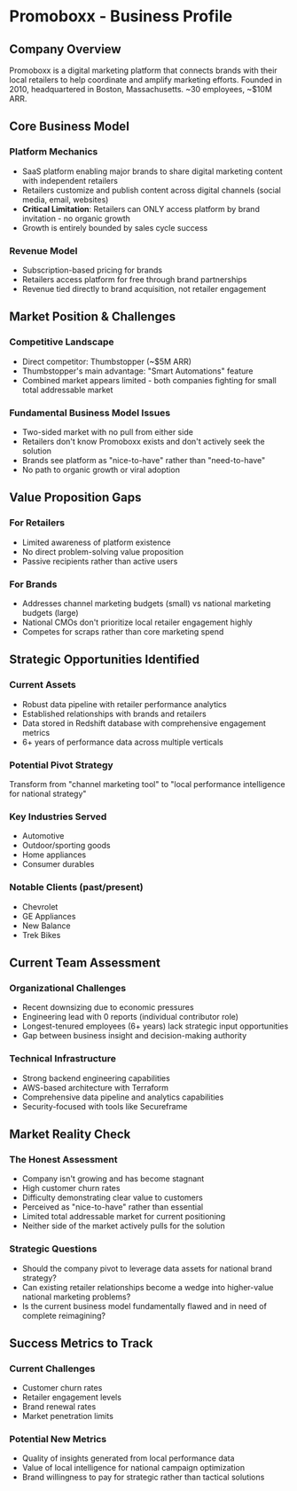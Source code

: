 # Promoboxx - Business Profile

## Company Overview
Promoboxx is a digital marketing platform that connects brands with their local retailers to help coordinate and amplify marketing efforts. Founded in 2010, headquartered in Boston, Massachusetts. ~30 employees, ~$10M ARR.

## Core Business Model

### Platform Mechanics
- SaaS platform enabling major brands to share digital marketing content with independent retailers
- Retailers customize and publish content across digital channels (social media, email, websites)
- **Critical Limitation**: Retailers can ONLY access platform by brand invitation - no organic growth
- Growth is entirely bounded by sales cycle success

### Revenue Model
- Subscription-based pricing for brands
- Retailers access platform for free through brand partnerships
- Revenue tied directly to brand acquisition, not retailer engagement

## Market Position & Challenges

### Competitive Landscape
- Direct competitor: Thumbstopper (~$5M ARR)
- Thumbstopper's main advantage: "Smart Automations" feature
- Combined market appears limited - both companies fighting for small total addressable market

### Fundamental Business Model Issues
- Two-sided market with no pull from either side
- Retailers don't know Promoboxx exists and don't actively seek the solution
- Brands see platform as "nice-to-have" rather than "need-to-have"
- No path to organic growth or viral adoption

## Value Proposition Gaps

### For Retailers
- Limited awareness of platform existence
- No direct problem-solving value proposition
- Passive recipients rather than active users

### For Brands
- Addresses channel marketing budgets (small) vs national marketing budgets (large)
- National CMOs don't prioritize local retailer engagement highly
- Competes for scraps rather than core marketing spend

## Strategic Opportunities Identified

### Current Assets
- Robust data pipeline with retailer performance analytics
- Established relationships with brands and retailers
- Data stored in Redshift database with comprehensive engagement metrics
- 6+ years of performance data across multiple verticals

### Potential Pivot Strategy
Transform from "channel marketing tool" to "local performance intelligence for national strategy"

### Key Industries Served
- Automotive
- Outdoor/sporting goods
- Home appliances
- Consumer durables

### Notable Clients (past/present)
- Chevrolet
- GE Appliances
- New Balance
- Trek Bikes

## Current Team Assessment

### Organizational Challenges
- Recent downsizing due to economic pressures
- Engineering lead with 0 reports (individual contributor role)
- Longest-tenured employees (6+ years) lack strategic input opportunities
- Gap between business insight and decision-making authority

### Technical Infrastructure
- Strong backend engineering capabilities
- AWS-based architecture with Terraform
- Comprehensive data pipeline and analytics capabilities
- Security-focused with tools like Secureframe

## Market Reality Check

### The Honest Assessment
- Company isn't growing and has become stagnant
- High customer churn rates
- Difficulty demonstrating clear value to customers
- Perceived as "nice-to-have" rather than essential
- Limited total addressable market for current positioning
- Neither side of the market actively pulls for the solution

### Strategic Questions
- Should the company pivot to leverage data assets for national brand strategy?
- Can existing retailer relationships become a wedge into higher-value national marketing problems?
- Is the current business model fundamentally flawed and in need of complete reimagining?

## Success Metrics to Track

### Current Challenges
- Customer churn rates
- Retailer engagement levels
- Brand renewal rates
- Market penetration limits

### Potential New Metrics
- Quality of insights generated from local performance data
- Value of local intelligence for national campaign optimization
- Brand willingness to pay for strategic rather than tactical solutions
